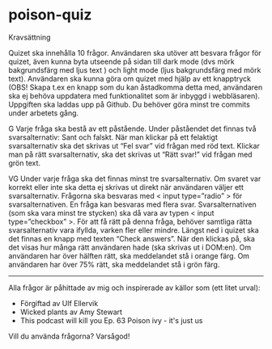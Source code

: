 # poison-quiz

Kravsättning

Quizet ska innehålla 10 frågor.
Användaren ska utöver att besvara frågor för quizet, även kunna byta utseende på sidan till dark mode (dvs mörk bakgrundsfärg med ljus text ) och light mode (ljus bakgrundsfärg med mörk text).
Användaren ska kunna göra om quizet med hjälp av ett knapptryck (OBS! Skapa t.ex en knapp som du kan åstadkomma detta med, användaren ska ej behöva uppdatera med funktionalitet som är inbyggd i webbläsaren).
Uppgiften ska laddas upp på Github. Du behöver göra minst tre commits under arbetets gång.

G
Varje fråga ska bestå av ett påstående. Under påståendet det finnas två svarsalternativ: Sant och falskt.
När man klickar på ett felaktigt svarsalternativ ska det skrivas ut “Fel svar” vid frågan med röd text. 
Klickar man på rätt svarsalternativ, ska det skrivas ut “Rätt svar!” vid frågan med grön text.

VG
Under varje fråga ska det finnas minst tre svarsalternativ.
Om svaret var korrekt eller inte ska detta ej skrivas ut direkt när användaren väljer ett svarsalternativ.
Frågorna ska besvaras med < input type=”radio” > för svarsalternativen.
En fråga kan besvaras med flera svar. Svarsalternativen (som ska vara minst tre stycken) ska då vara av typen < input type=”checkbox” >. För att få rätt på denna fråga, behöver samtliga rätta svarsalternativ vara ifyllda, varken fler eller mindre.
Längst ned i quizet ska det finnas en knapp med texten “Check answers”. När den klickas på, ska det visas hur många rätt användaren hade (ska skrivas ut i DOM:en). Om användaren har över hälften rätt, ska meddelandet stå i orange färg. Om användaren har över 75% rätt, ska meddelandet stå i grön färg.

---------

Alla frågor är påhittade av mig och inspirerade av källor som (ett litet urval): 
- Förgiftad av Ulf Ellervik 
- Wicked plants av Amy Stewart
- This podcast will kill you Ep. 63 Poison ivy - it's just us

Vill du använda frågorna? Varsågod! 
